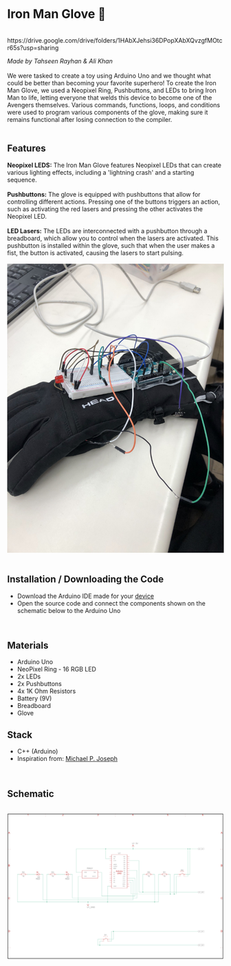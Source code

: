 # Iron Man Glove 🤖
<br>
https://drive.google.com/drive/folders/1HAbXJehsi36DPopXAbXQvzgfMOtcr65s?usp=sharing

*Made by Tahseen Rayhan & Ali Khan*
<br>
<br>
We were tasked to create a toy using Arduino Uno and we thought what could be better than becoming your favorite superhero! To create the Iron Man Glove, we used a Neopixel Ring, Pushbuttons, and LEDs to bring Iron Man to life, letting everyone that welds this device to become one of the Avengers themselves. Various commands, functions, loops, and conditions were used to program various components of the glove, making sure it remains functional after losing connection to the compiler. 
<br>
<br>
## Features
**Neopixel LEDS:** The Iron Man Glove features Neopixel LEDs that can create various lighting effects, including a 'lightning crash' and a starting sequence.
<br>
<br>
**Pushbuttons:** The glove is equipped with pushbuttons that allow for controlling different actions. Pressing one of the buttons triggers an action, such as activating the red lasers and pressing the other activates the Neopixel LED.
<br>
<br>
**LED Lasers:** The LEDs are interconnected with a pushbutton through a breadboard, which allow you to control when the lasers are activated. This pushbutton is installed within the glove, such that when the user makes a fist, the button is activated, causing the lasers to start pulsing.
<br><br>
![Image](/images/Glove_04.jpg)
<br>
<br>
## Installation / Downloading the Code
- Download the Arduino IDE made for your [device](https://www.arduino.cc/en/software)
- Open the source code and connect the components shown on the schematic below to the Arduino Uno

<br>

## Materials
* Arduino Uno
* NeoPixel Ring - 16 RGB LED
* 2x LEDs
* 2x Pushbuttons
* 4x 1K Ohm Resistors
* Battery (9V)
* Breadboard
* Glove

## Stack
* C++ (Arduino)
* Inspiration from: [Michael P. Joseph](https://github.com/michaelpjoseph/ironmanblaster/blob/master/ironmanblaster.ino)
<br>

## Schematic
<br>![Image](/images/Schematic.png)
